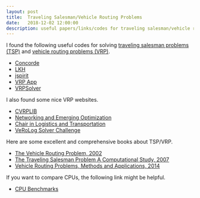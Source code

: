 ```yaml
---
layout: post
title:  Traveling Salesman/Vehicle Routing Problems
date:   2018-12-02 12:00:00
description: useful papers/links/codes for traveling salesman/vehicle routing problems
---
```


I found the following useful codes for solving <a href="https://en.wikipedia.org/wiki/Travelling_salesman_problem" target="_blank">traveling salesman problems (TSP)</a> and <a href="https://en.wikipedia.org/wiki/Vehicle_routing_problem" target="_blank">vehicle routing problems (VRP)</a>.

<ul>
    <li><a href="http://www.math.uwaterloo.ca/tsp/concorde/index.html" target="_blank">Concorde</a></li>
    <li><a href="http://akira.ruc.dk/~keld/research/LKH-3/" target="_blank">LKH</a></li>
    <li><a href="https://github.com/graphhopper/jsprit" target="_blank">jspirit</a></li>
    <li><a href="https://allgo.inria.fr/app/vehiclerouting" target="_blank">VRP App</a></li>
    <li><a href="https://vrpsolver.math.u-bordeaux.fr/" target="_blank">VRPSolver</a></li>
</ul>

I also found some nice VRP websites.

<ul>
    <li><a href="http://vrp.galgos.inf.puc-rio.br/index.php/en/" target="_blank">CVRPLIB</a></li>
    <li><a href="http://neo.lcc.uma.es/vrp/" target="_blank">Networking and Emerging Optimization</a></li>
    <li><a href="http://chairelogistique.hec.ca/en/" target="_blank">Chair in Logistics and Transportation</a></li>
    <li><a href="https://www.euro-online.org/websites/verolog/verolog-solver-challenge/" target="_blank">VeRoLog Solver Challenge</a></li>
</ul>

Here are some excellent and comprehensive books about TSP/VRP.

<ul>
    <li><a href="https://epubs.siam.org/doi/book/10.1137/1.9780898718515" target="_blank">The Vehicle Routing Problem, 2002</a></li>
    <li><a href="https://press.princeton.edu/titles/8451.html" target="_blank">The Traveling Salesman Problem A Computational Study, 2007</a></li>
    <li><a href="http://bookstore.siam.org/mo18/" target="_blank">Vehicle Routing Problems, Methods and Applications, 2014</a></li>
</ul>

If you want to compare CPUs, the following link might be helpful.

<ul>
    <li><a href="https://www.cpubenchmark.net/singleThread.html" target="_blank">CPU Benchmarks</a></li>
</ul>